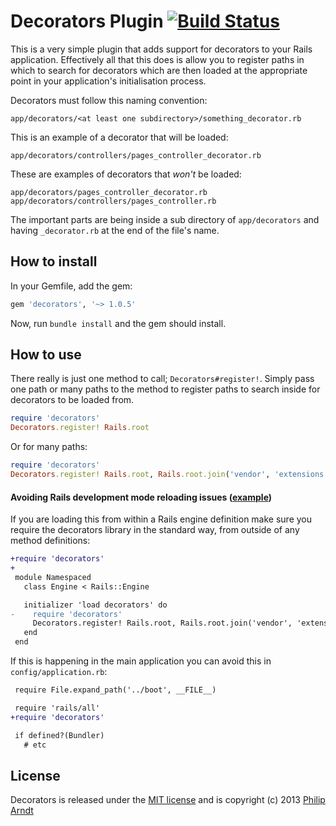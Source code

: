 # Decorators Plugin [![Build Status](https://secure.travis-ci.org/parndt/decorators.png?branch=master)](http://travis-ci.org/parndt/decorators)

This is a very simple plugin that adds support for decorators to your Rails application.
Effectively all that this does is allow you to register paths in which to search
for decorators which are then loaded at the appropriate point in your application's
initialisation process.

Decorators must follow this naming convention:

    app/decorators/<at least one subdirectory>/something_decorator.rb

This is an example of a decorator that will be loaded:

    app/decorators/controllers/pages_controller_decorator.rb

These are examples of decorators that *won't* be loaded:

    app/decorators/pages_controller_decorator.rb
    app/decorators/controllers/pages_controller.rb

The important parts are being inside a sub directory of `app/decorators` and having
`_decorator.rb` at the end of the file's name.

## How to install

In your Gemfile, add the gem:

```ruby
gem 'decorators', '~> 1.0.5'
```

Now, run `bundle install` and the gem should install.

## How to use

There really is just one method to call; `Decorators#register!`.
Simply pass one path or many paths to the method to register paths to search
inside for decorators to be loaded from.

```ruby
require 'decorators'
Decorators.register! Rails.root
```

Or for many paths:

```ruby
require 'decorators'
Decorators.register! Rails.root, Rails.root.join('vendor', 'extensions', 'extension_with_decorators')
```

#### Avoiding Rails development mode reloading issues ([example](https://github.com/refinery/refinerycms/issues/2267))

If you are loading this from within a Rails engine definition make sure you require
the decorators library in the standard way, from outside of any method definitions:

```diff
+require 'decorators'
+
 module Namespaced
   class Engine < Rails::Engine

   initializer 'load decorators' do
-    require 'decorators'
     Decorators.register! Rails.root, Rails.root.join('vendor', 'extensions', 'namespaced')
   end
 end
```

If this is happening in the main application you can avoid this in `config/application.rb`:

```diff
 require File.expand_path('../boot', __FILE__)

 require 'rails/all'
+require 'decorators'

 if defined?(Bundler)
   # etc
```

## License

Decorators is released under the [MIT license](https://github.com/parndt/decorators/blob/master/license.md#readme)
and is copyright (c) 2013 [Philip Arndt](http://p.arndt.io)

